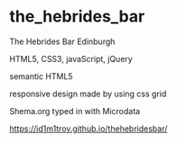 # the_hebrides_bar
The Hebrides Bar Edinburgh

 HTML5, CSS3, javaScript, jQuery
 
 semantic HTML5

 responsive design made by using css grid 

 Shema.org typed in with Microdata 
 
 https://id1m1trov.github.io/thehebridesbar/
